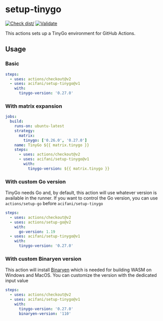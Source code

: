 # setup-tinygo

[![Check dist/](https://github.com/acifani/setup-tinygo/actions/workflows/check-dist.yml/badge.svg)](https://github.com/acifani/setup-tinygo/actions/workflows/check-dist.yml)
[![Validate](https://github.com/acifani/setup-tinygo/actions/workflows/validate.yml/badge.svg)](https://github.com/acifani/setup-tinygo/actions/workflows/validate.yml)

This actions sets up a TinyGo environment for GitHub Actions.

## Usage

### Basic

```yaml
steps:
  - uses: actions/checkout@v2
  - uses: acifani/setup-tinygo@v1
    with:
      tinygo-version: '0.27.0'
```

### With matrix expansion

```yaml
jobs:
  build:
    runs-on: ubuntu-latest
    strategy:
      matrix:
        tinygo: ['0.26.0', '0.27.0']
    name: TinyGo ${{ matrix.tinygo }}
    steps:
      - uses: actions/checkout@v2
      - uses: acifani/setup-tinygo@v1
        with:
          tinygo-version: ${{ matrix.tinygo }}
```

### With custom Go version

TinyGo needs Go and, by default, this action will use whatever
version is available in the runner. If you want to control the
Go version, you can use `actions/setup-go` before `acifani/setup-tinygo`

```yaml
steps:
  - uses: actions/checkout@v2
  - uses: actions/setup-go@v2
    with:
      go-version: 1.19
  - uses: acifani/setup-tinygo@v1
    with:
      tinygo-version: '0.27.0'
```

### With custom Binaryen version

This action will install [Binaryen](https://github.com/WebAssembly/binaryen)
which is needed for building WASM on Windows and MacOS.
You can customize the version with the dedicated input value

```yaml
steps:
  - uses: actions/checkout@v2
  - uses: acifani/setup-tinygo@v1
    with:
      tinygo-version: '0.27.0'
      binaryen-version: '110'
```
